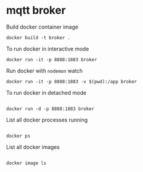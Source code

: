 # mqtt broker

Build docker container image

```
docker build -t broker .
```

To run docker in interactive mode

```
docker run -it -p 8888:1883 broker
```

Run docker with `nodemon` watch

```
docker run -it -p 8888:1883 -v $(pwd):/app broker
```

To run docker in detached mode

```

docker run -d -p 8888:1883 broker

```

List all docker processes running

```

docker ps

```

List all docker images

```

docker image ls

```

```

```

